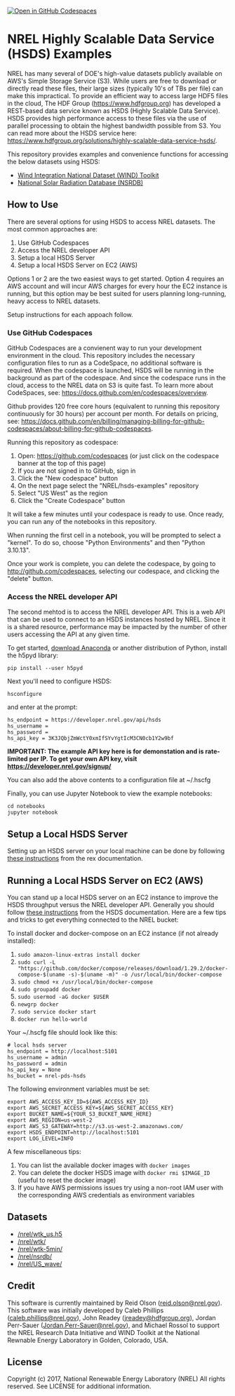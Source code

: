 [![Open in GitHub Codespaces](https://github.com/codespaces/badge.svg)](https://codespaces.new/nrel/hsds-examples)


# NREL Highly Scalable Data Service (HSDS) Examples

NREL has many several of DOE's high-value datasets publicly available on AWS's Simple Storage Service (S3).  While users are free to
download or directly read these files, their large sizes (typically 10's of TBs per file) can make this impractical.  To provide an 
efficient way to access large HDF5 files in the cloud, The HDF Group (https://www.hdfgroup.org) has developed a REST-based data service 
known as HSDS (Highly Scalable Data Service).  HSDS provides high performance access to these files via the use of parallel processing to 
obtain the highest bandwidth possible from S3.  You can read more about the HSDS service here: https://www.hdfgroup.org/solutions/highly-scalable-data-service-hsds/.  


This repository provides examples and convenience functions for accessing the below datasets using HSDS:
- [Wind Integration National Dataset (WIND) Toolkit](https://www.nrel.gov/grid/wind-toolkit.html)
- [National Solar Radiation Database (NSRDB)](https://nsrdb.nrel.gov/)


## How to Use

There are several options for using HSDS to access NREL datasets.  The most common approaches are:

1. Use GitHub Codespaces
2. Access the NREL developer API
3. Setup a local HSDS Server
4. Setup a local HSDS Server on EC2 (AWS)

Options 1 or 2 are the two easiest ways to get started.  Option 4 requires an AWS account and will incur AWS charges for every hour the
EC2 instance is running, but this option may be best suited for users planning long-running, heavy access to NREL datasets.

Setup instructions for each appoach follow.

### Use GitHub Codespaces

GitHub Codespaces are a convienent way to run your development environment in the cloud.  This repository includes the necessary
configuration files to run as a CodeSpace, no additional software is required.  When the codespace is launched, HSDS will be running
in the background as part of the codespace.  And since the codespace runs in the cloud, access to the NREL data on S3 is quite fast. 
To learn more about CodeSpaces, see: https://docs.github.com/en/codespaces/overview.  

Github provides 120 free core hours (equivalent to running this repository continuously for 30 hours) per  account per month.
For details on pricing, see: https://docs.github.com/en/billing/managing-billing-for-github-codespaces/about-billing-for-github-codespaces.

Running this repository as codespace:

1. Open: https://github.com/codespaces  (or just click on the codespace banner at the top of this page)
2. If you are not signed in to GitHub, sign in
3. Click the "New codespace" button
4. On the next page select the "NREL/hsds-examples" repository
5. Select "US West" as the region
6. Click the "Create Codespace" button

It will take a few minutes until your codespace is ready to use.  Once ready, you can run any of the notebooks in this repository.

When running the first cell in a notebook, you will be prompted to select a "kernel".  To do so, choose "Python Environments" and
then "Python 3.10.13".

Once your work is complete, you can delete the codespace, by going to http://github.com/codespaces, selecting our codespace, and clicking the "delete" button.

### Access the NREL developer API

The second mehtod is to access the NREL developer API.  This is a web API that can be used to connect to an HSDS instances hosted by NREL.
Since it is a shared resource, performance may be impacted by the number of other users accessing the API at any given time.


To get started, [download Anaconda](https://anaconda.org/anaconda/python) or another distribution of Python, install the h5pyd library:

```
pip install --user h5pyd
```

Next you'll need to configure HSDS:

```
hsconfigure
```

and enter at the prompt:

```
hs_endpoint = https://developer.nrel.gov/api/hsds
hs_username =
hs_password =
hs_api_key = 3K3JQbjZmWctY0xmIfSYvYgtIcM3CN0cb1Y2w9bf
```

**IMPORTANT: The example API key here is for demonstation and is rate-limited per IP. To get your own API key, visit https://developer.nrel.gov/signup/**

You can also add the above contents to a configuration file at ~/.hscfg

Finally, you can use Jupyter Notebook to view the example notebooks:

```
cd notebooks
jupyter notebook
```

## Setup a Local HSDS Server 
Setting up an HSDS server on your local machine can be done by following [these instructions](https://nrel.github.io/rex/misc/examples.hsds.html#setting-up-a-local-hsds-server) from the rex documentation.


## Running a Local HSDS Server on EC2 (AWS)
You can stand up a local HSDS server on an EC2 instance to improve the HSDS throughput versus the NREL developer API. Generally you should follow [these instructions](https://github.com/HDFGroup/hsds/blob/master/docs/docker_install_aws.md) from the HSDS documentation. Here are a few tips and tricks to get everything connected to the NREL bucket:

To install docker and docker-compose on an EC2 instance (if not already installed):

1. `sudo amazon-linux-extras install docker`
2. `sudo curl -L "https://github.com/docker/compose/releases/download/1.29.2/docker-compose-$(uname -s)-$(uname -m)" -o /usr/local/bin/docker-compose`
3. `sudo chmod +x /usr/local/bin/docker-compose`
4. `sudo groupadd docker`
5. `sudo usermod -aG docker $USER`
6. `newgrp docker`
7. `sudo service docker start`
8. `docker run hello-world`

Your ~/.hscfg file should look like this:
```
# local hsds server
hs_endpoint = http://localhost:5101
hs_username = admin
hs_password = admin
hs_api_key = None
hs_bucket = nrel-pds-hsds
```

The following environment variables must be set:
```
export AWS_ACCESS_KEY_ID=${AWS_ACCESS_KEY_ID}
export AWS_SECRET_ACCESS_KEY=${AWS_SECRET_ACCESS_KEY}
export BUCKET_NAME=${YOUR_S3_BUCKET_NAME_HERE}
export AWS_REGION=us-west-2
export AWS_S3_GATEWAY=http://s3.us-west-2.amazonaws.com/
export HSDS_ENDPOINT=http://localhost:5101
export LOG_LEVEL=INFO
```

A few miscellaneous tips:

1. You can list the available docker images with `docker images`
2. You can delete the docker HSDS image with `docker rmi $IMAGE_ID` (useful to reset the docker image)
3. If you have AWS permissions issues try using a non-root IAM user with the corresponding AWS credentials as environment variables


## Datasets

- [/nrel/wtk_us.h5](datasets/wtk-us.md)
- [/nrel/wtk/](datasets/WINDToolkit.md)
- [/nrel/wtk-5min/](datasets/WINDToolkit.md)
- [/nrel/nsrdb/](datasets/NSRDB.md)
- [/nrel/US_wave/](datasets/US_Wave.md)

## Credit

This software is currently maintained by Reid Olson (reid.olson@nrel.gov). This software was initially developed by Caleb Phillips (caleb.phillips@nrel.gov), John Readey (jreadey@hdfgroup.org), Jordan Perr-Sauer (Jordan.Perr-Sauer@nrel.gov), and Michael Rossol to support the NREL Research Data Initiative and WIND Toolkit at the National Rewnable Energy Laboratory in Golden, Colorado, USA.

## License

Copyright (c) 2017, National Renewable Energy Laboratory (NREL)
All rights reserved. See LICENSE for additional information.

